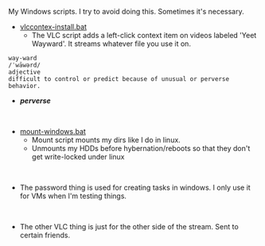 My Windows scripts. I try to avoid doing this. Sometimes it's necessary.

- [vlccontex-install.bat](https://github.com/brodyck/scripts/blob/master/windows-stuff/works/vlccontex-install.bat "vlccontex-install.bat")
  - The VLC script adds a left-click context item on videos labeled 'Yeet Wayward'. It streams whatever file you use it on.
```
way-ward
/ˈwāwərd/
adjective
difficult to control or predict because of unusual or perverse behavior.
```
  - ***perverse***
<br/>  

- [mount-windows.bat](https://github.com/brodyck/scripts/blob/master/windows-stuff/works/mount-windows.bat "mount-windows.bat")
  - Mount script mounts my dirs like I do in linux.
  - Unmounts my HDDs before hybernation/reboots so that they don't get write-locked under linux
<br/>

- The password thing is used for creating tasks in windows. I only use it for VMs when I'm testing things.
<br/>

- The other VLC thing is just for the other side of the stream. Sent to certain friends.